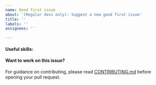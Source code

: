 ```yaml
---
name: Good first issue
about: '(Regular devs only): Suggest a new good first issue'
title: ''
labels: ''
assignees: ''

---
```


<!-- Needs the label "good first issue" assigned manually before or after opening -->

<!-- A good first issue is an uncontroversial issue, that has a relatively unique and obvious solution -->

<!-- Motivate the issue and explain the solution briefly -->

#### Useful skills:

<!-- (For example, “C++11 std::thread”, “Qt5 GUI and async GUI design” or “basic understanding of Dahomey mining and the Dahomey Core RPC interface”.) -->

#### Want to work on this issue?

For guidance on contributing, please read [CONTRIBUTING.md](https://github.com/dahomey/dahomey/blob/master/CONTRIBUTING.md) before opening your pull request.
